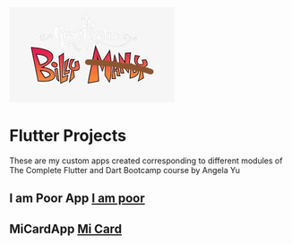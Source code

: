 ![Logo](bily.jpg) 
#  Flutter Projects 

These are my custom apps created corresponding to different modules of The Complete Flutter and Dart Bootcamp course by Angela Yu

 
## I am Poor App [I am poor](https://duckduckgo.com)
##  MiCardApp  [Mi Card](https://duckduckgo.com)


